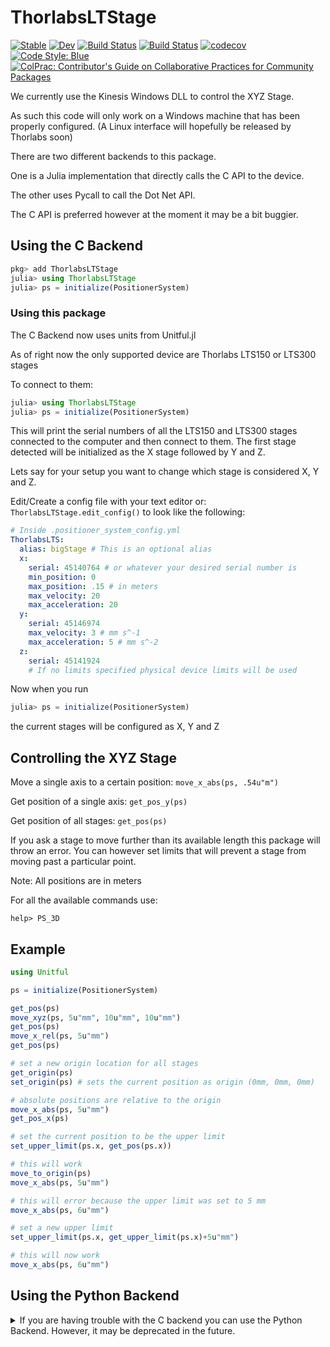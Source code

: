 # ThorlabsLTStage

[![Stable](https://img.shields.io/badge/docs-stable-blue.svg)](https://orchard-ultrasound-innovation.github.io/ThorlabsLTStage.jl/stable)
[![Dev](https://img.shields.io/badge/docs-dev-blue.svg)](https://orchard-ultrasound-innovation.github.io/ThorlabsLTStage.jl/dev)
[![Build Status](https://github.com/orchard-ultrasound-innovation/ThorlabsLTStage.jl/workflows/CI/badge.svg)](https://github.com/orchard-ultrasound-innovation/ThorlabsLTStage.jl/actions)
[![Build Status](https://app.travis-ci.com/Orchard-Ultrasound-Innovation/ThorlabsLTStage.jl.svg?branch=main)](https://app.travis-ci.com/Orchard-Ultrasound-Innovation/ThorlabsLTStage.jl)
[![codecov](https://codecov.io/gh/Orchard-Ultrasound-Innovation/ThorlabsLTStage.jl/branch/main/graph/badge.svg?token=41stEIf5vZ)](https://codecov.io/gh/Orchard-Ultrasound-Innovation/ThorlabsLTStage.jl)
[![Code Style: Blue](https://img.shields.io/badge/code%20style-blue-4495d1.svg)](https://github.com/invenia/BlueStyle)
[![ColPrac: Contributor's Guide on Collaborative Practices for Community Packages](https://img.shields.io/badge/ColPrac-Contributor's%20Guide-blueviolet)](https://github.com/SciML/ColPrac)

We currently use the Kinesis Windows DLL to control the XYZ Stage.

As such this code will only work on a Windows machine that has
been properly configured. (A Linux interface will hopefully be released by Thorlabs soon)

There are two different backends to this package. 

One is a Julia implementation that directly calls the C API to the device.

The other uses Pycall to call the Dot Net API.

The C API is preferred however at the moment it may be a bit buggier.

## Using the C Backend
```julia
pkg> add ThorlabsLTStage
julia> using ThorlabsLTStage
julia> ps = initialize(PositionerSystem)
```
### Using this package
The C Backend now uses units from Unitful.jl

As of right now the only supported device are Thorlabs LTS150 or LTS300 stages

To connect to them:
```julia
julia> using ThorlabsLTStage
julia> ps = initialize(PositionerSystem)
```

This will print the serial numbers of all the LTS150 and LTS300 stages connected to the computer and then connect to them. 
The first stage detected will be initialized
as the X stage followed by Y and Z.

Lets say for your setup you want to change which stage is considered X, Y and Z.

Edit/Create a config file with your text editor or:
` ThorlabsLTStage.edit_config() `
 to look like the following:

```yml
# Inside .positioner_system_config.yml
ThorlabsLTS:
  alias: bigStage # This is an optional alias
  x:  
    serial: 45140764 # or whatever your desired serial number is
    min_position: 0
    max_position: .15 # in meters
    max_velocity: 20
    max_acceleration: 20
  y:
    serial: 45146974
    max_velocity: 3 # mm s^-1
    max_acceleration: 5 # mm s^-2
  z:
    serial: 45141924
    # If no limits specified physical device limits will be used
```

Now when you run 
```julia
julia> ps = initialize(PositionerSystem)
```
the current stages will be configured as X, Y and Z

## Controlling the XYZ Stage
Move a single axis to a certain position:
`move_x_abs(ps, .54u"m")`

Get position of a single axis:
`get_pos_y(ps)`

Get position of all stages:
`get_pos(ps)`

If you ask a stage to move further than its available length
this package will throw an error. You can however set limits
that will prevent a stage from moving past a particular point.

Note: All positions are in meters

For all the available commands use:

`help> PS_3D`

## Example
```julia
using Unitful

ps = initialize(PositionerSystem)

get_pos(ps)
move_xyz(ps, 5u"mm", 10u"mm", 10u"mm")
get_pos(ps)
move_x_rel(ps, 5u"mm")
get_pos(ps)

# set a new origin location for all stages
get_origin(ps)
set_origin(ps) # sets the current position as origin (0mm, 0mm, 0mm)

# absolute positions are relative to the origin
move_x_abs(ps, 5u"mm")
get_pos_x(ps)

# set the current position to be the upper limit
set_upper_limit(ps.x, get_pos(ps.x))

# this will work
move_to_origin(ps)
move_x_abs(ps, 5u"mm")

# this will error because the upper limit was set to 5 mm
move_x_abs(ps, 6u"mm")

# set a new upper limit
set_upper_limit(ps.x, get_upper_limit(ps.x)+5u"mm")

# this will now work
move_x_abs(ps, 6u"mm")
```





## Using the Python Backend
<details>
<summary>If you are having trouble with the C backend you can use the Python Backend. However, it may be deprecated in the future.</summary>

## Prerequisites
This guide explains how to setup a clean Windows 10 install.

### Install choco
Start a new powershell as administrator.

```
Set-ExecutionPolicy -Scope CurrentUser

Invoke-Expression ((New-Object System.Net.WebClient).DownloadString('https://chocolatey.org/install.ps1'))
```

### Install git
`choco install git`

### Install python
`choco install python --version=3.6.3`

As of this document any version of python above 3.6.3 will not work

`pip install --upgrade pip`

`pip install wheel`

`pip install pythonnet`

### Install julia
`choco install julia`

### Install kinesis
Download & Install [Kinesis](https://www.thorlabs.com/software_pages/ViewSoftwarePage.cfm?Code=Motion_Control&viewtab=0)

### Install ThorlabsLTSStage
```julia
pkg> add ThorlabsLTStage
```

This project uses [InstrumentConfig.jl](https://github.com/Orchard-Ultrasound-Innovation/InstrumentConfig.jl)
for configuration. Check out the package for more information.

### Specify python location in your config file
```julia
julia
julia> using ThorlabsLTStage;
julia> ThorlabsLTStage.create_config()
```
```julia
julia> load_python()
```
The important line in the config is "backend: python"

If you wanted to add this line but the rest of the config doesn't fit your
use case you can also manually create this config file instead.

```julia
echo "backend: python" > .positioner_system_config.yml
julia
julia> using ThorlabsLTStage; ThorlabsLTStage.create_config()
julia> load_python()
```


## Using this package
As of right now the only supported device is the Thorlabs LTS150

To connect to it:
```julia
julia
julia> using ThorlabsLTStage; ThorlabsLTStage.load_config()
ps = initialize(ThorlabsLTS150)
```

This will print the serial numbers of all the LTS150 stages connected to the
computer and then connect to them. The first stage detected will be initialized
as the X stage followed by Y and Z.

Lets say for your setup you want to change which stage is considered X, Y and Z.

Edit your config file with your text editor or:
` ThorlabsLTStage.edit_config() `
 to look like the following:

```yml
# Inside .positioner_system_config.yml
backend: python

ThorlabsLTS:
  alias: positioner_system_default
  x:  
    serial: 45140764 # or whatever your desired serial number is
    min_position: 0
    max_position: .15 # in meters
    max_velocity: 20
    max_acceleration: 20
  y:
    serial: 45146974
    max_velocity: 3
    max_acceleration: 5
  z:
    serial: 45141924
    # If no limits specified physical device limits will be used
```

Now when you run 
```julia
ps = initialize(ThorlabsLTS150)
```
the correct stages will be configured as X, Y and Z

## Controlling the XYZ Stage
Move a single axis to a certain position:
`move_x_abs(ps, .54)`

Get position of a single axis:
`get_pos_y(ps)`

Get position of all stages:
`get_pos(ps)`

If you ask a stage to move further than its available length
this package will throw an error. You can however set limits
that will prevent a stage from moving past a particular point.

Note: All positions are in meters

For all the available commands use:

`help> ThorlabsLTS150`

## Example
```julia
ps = initialize(ThorlabsLTS150)

move_xyz(ps, 0.1, 0.1, 0.1)

# Move 0.05 meters forwards
move_x_rel(ps, 0.05)

# Get position of x stage (0.05 here)
get_pos_x(ps)

# Move 0.05 meters backwards
move_x_rel(ps, -0.05)

# Moves device to home position
home(ps)

# Returns x,y,z positions
get_pos(ps)

# First tuple contains lower limits, second contains upper limits
# (x_low_lim, y_low_lim, z_low_lim), (x_up_lim, y_up_lim, z_up_lim)
# Arrays can be used instead of tuples as well []
set_limits(ps, (0.01, 0.01, 0.01), (0.1, 0.1, 0.1))

# Will return a pair of tuples with limits you just set
get_limits(ps)

# Will return lower and upper limit for x stage
lower_x, upper_x = get_limits_x(ps)

# Will stay at 0.1 (upper limit)
move_x_abs(ps, 0.2)

# Beyond device limit but will stay at 0.1 (upper limit)
move_x_abs(ps, 5)

# Will move to 0.01 (lower limit)
move_x_abs(ps, 0)

# Clear limits
clear_limits(ps)

# Moving beyond your physical device with no limits will throw an error
# Don't do this
move_x_abs(ps, 5)
```
</details>
